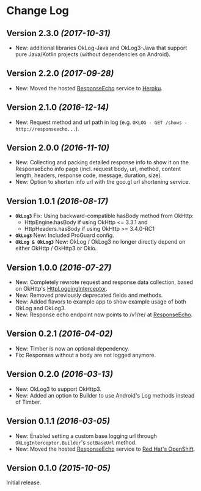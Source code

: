 Change Log
==========

Version 2.3.0 *(2017-10-31)*
----------------------------

 * New: additional libraries OkLog-Java and OkLog3-Java that support pure Java/Kotlin projects (without dependencies on Android).
 

Version 2.2.0 *(2017-09-28)*
----------------------------

 * New: Moved the hosted [ResponseEcho](https://github.com/simonpercic/ResponseEcho) service to [Heroku](https://www.heroku.com/).


Version 2.1.0 *(2016-12-14)*
----------------------------

 * New: Request method and url path in log (e.g. `OKLOG - GET /shows - http://responseecho...`).
 

Version 2.0.0 *(2016-11-10)*
----------------------------

 * New: Collecting and packing detailed response info to show it on the ResponseEcho info page (incl. request body, url, method, content length, headers, response code, message, duration, size). 
 * New: Option to shorten info url with the goo.gl url shortening service.
 

Version 1.0.1 *(2016-08-17)*
----------------------------

 * **`OkLog3`** Fix: Using backward-compatible hasBody method from OkHttp:
    - HttpEngine.hasBody if using OkHttp <= 3.3.1 and
    - HttpHeaders.hasBody if using OkHttp >= 3.4.0-RC1
 * **`OkLog3`** New: Included ProGuard config.
 * **`OkLog & OkLog3`** New: OkLog / OkLog3 no longer directly depend on either OkHttp / OkHttp3 or Okio. 


Version 1.0.0 *(2016-07-27)*
----------------------------

 * New: Completely rewrote request and response data collection, based on OkHttp's [HttpLoggingInterceptor](https://github.com/square/okhttp/tree/master/okhttp-logging-interceptor).
 * New: Removed previously deprecated fields and methods.
 * New: Added flavors to example app to show example usage of both OkLog and OkLog3.
 * New: Response echo endpoint now points to /v1/re/ at [ResponseEcho](https://github.com/simonpercic/ResponseEcho).


Version 0.2.1 *(2016-04-02)*
----------------------------

 * New: Timber is now an optional dependency.
 * Fix: Responses without a body are not logged anymore.


Version 0.2.0 *(2016-03-13)*
----------------------------

 * New: OkLog3 to support OkHttp3.
 * New: Added an option to Builder to use Android's Log methods instead of Timber.


Version 0.1.1 *(2016-03-05)*
----------------------------

 * New: Enabled setting a custom base logging url through `OkLogInterceptor.Builder`'s `setBaseUrl` method.
 * New: Moved the hosted [ResponseEcho](https://github.com/simonpercic/ResponseEcho) service to [Red Hat's OpenShift](https://www.openshift.com/).


Version 0.1.0 *(2015-10-05)*
----------------------------

Initial release.
